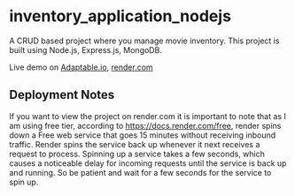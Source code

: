 # inventory_application_nodejs
A CRUD based project where you manage movie inventory. This project is built using Node.js, Express.js, MongoDB. 


Live demo on <a href="https://inventory-application-nodejs.adaptable.app/catalog"> Adaptable.io</a>, <a href="https://inventory-application-nodejs.onrender.com"> render.com</a>

## Deployment Notes

If you want to view the project on render.com it is  important to note that as I am using free tier,  according to https://docs.render.com/free, render spins down a Free web service that goes 15 minutes without receiving inbound traffic. Render spins the service back up whenever it next receives a request to process. Spinning up a service takes a few seconds, which causes a noticeable delay for incoming requests until the service is back up and running. So be patient and wait for a few seconds for the service to spin up. 
